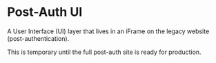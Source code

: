 # Post-Auth UI

A User Interface (UI) layer that lives in an iFrame on the legacy website (post-authentication).

This is temporary until the full post-auth site is ready for production.
